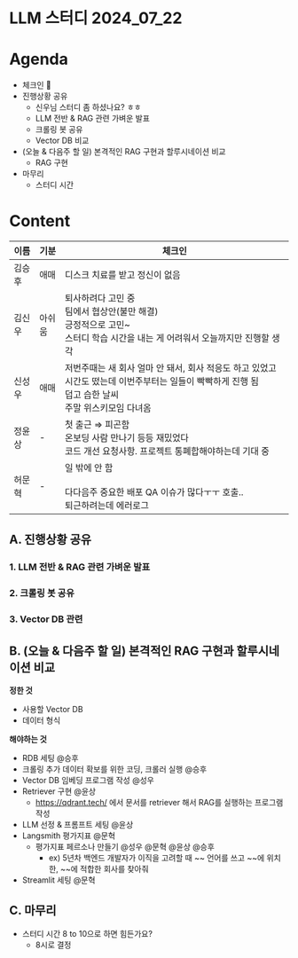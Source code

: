 # LLM 스터디 2024_07_22

# Agenda

- 체크인 👋
- 진행상황 공유
  - 신우님 스터디 좀 하셨나요? ㅎㅎ
  - LLM 전반 & RAG 관련 가벼운 발표
  - 크롤링 봇 공유
  - Vector DB 비교
- (오늘 & 다음주 할 일) 본격적인 RAG 구현과 할루시네이션 비교
  - RAG 구현
- 마무리
  - 스터디 시간

# Content

| 이름   | 기분   | 체크인                                                                                                                                                  |
| ------ | ------ | ------------------------------------------------------------------------------------------------------------------------------------------------------- |
| 김승후 | 애매   | 디스크 치료를 받고 정신이 없음                                                                                                                          |
| 김신우 | 아쉬움 | 퇴사하려다 고민 중 <br> 팀에서 협상안(불만 해결)<br>긍정적으로 고민~<br>스터디 학습 시간을 내는 게 어려워서 오늘까지만 진행할 생각                      |
| 신성우 | 애매   | 저번주때는 새 회사 얼마 안 돼서, 회사 적응도 하고 있었고 시간도 떴는데 이번주부터는 일들이 빡빡하게 진행 됨<br>덥고 습한 날씨<br>주말 위스키모임 다녀옴 |
| 정윤상 | -      | 첫 출근 ⇒ 피곤함<br>온보딩 사람 만나기 등등 재밌었다<br>코드 개선 요청사항. 프로젝트 통폐합해야하는데 기대 중                                           |
| 허문혁 | -      | 일 밖에 안 함<br><br>다다음주 중요한 배포 QA 이슈가 많다ㅜㅜ 호출..<br>퇴근하려는데 에러로그                                                            |

## A. 진행상황 공유

### 1. LLM 전반 & RAG 관련 가벼운 발표

### 2. 크롤링 봇 공유

### 3. Vector DB 관련

## B. (오늘 & 다음주 할 일) 본격적인 RAG 구현과 할루시네이션 비교

**정한 것**

- 사용할 Vector DB
- 데이터 형식

**해야하는 것**

- RDB 세팅 @승후
- 크롤링 추가 데이터 확보를 위한 코딩, 크롤러 실행 @승후
- Vector DB 임베딩 프로그램 작성 @성우
- Retriever 구현 @윤상
  - https://qdrant.tech/ 에서 문서를 retriever 해서 RAG를 실행하는 프로그램 작성
- LLM 선정 & 프롬프트 세팅 @윤상
- Langsmith 평가지표 @문혁
  - 평가지표 페르소나 만들기 @성우 @문혁 @윤상 @승후
    - ex) 5년차 백엔드 개발자가 이직을 고려할 때 ~~ 언어를 쓰고 ~~에 위치한, ~~에 적합한 회사를 찾아줘
- Streamlit 세팅 @문혁

## C. 마무리

- 스터디 시간 8 to 10으로 하면 힘든가요?
  - 8시로 결정
